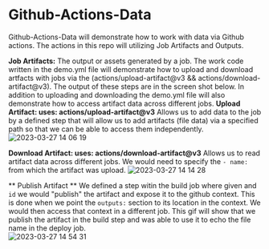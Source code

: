 # Github-Actions-Data
Github-Actions-Data will demonstrate how to work with data via Github actions. The actions in this repo will utilizing Job Artifacts and Outputs. 

**Job Artifacts:** The output or assets generated by a job. The work code written in the demo.yml file will demonstrate how to upload and download artfacts with jobs via the (actions/upload-artifact@v3 && actions/download-artifact@v3). The output of these steps are in the screen shot below. In addition to uploading and downloading the demo.yml file will also demonstrate how to access artifact data across different jobs.
__Upload Artifact: uses: actions/upload-artifact@v3__
Allows us to add data to the job by a defined step that will allow us to add artifacts (file data) via a specified path so that we can be able to access them independently.
![2023-03-27 14 06 19](https://user-images.githubusercontent.com/39248529/228028859-f9150d1e-d1c3-4619-ace0-29b0653116c1.gif)


__Download Artifact: uses: actions/download-artifact@v3__
Allows us to read artifact data across different jobs. We would need to specify the `- name:` from which the artifact was upload. 
![2023-03-27 14 14 28](https://user-images.githubusercontent.com/39248529/228030916-9efc5712-47c0-4421-8a4b-b91fea50b5e2.gif)

** Publish Artifact **
We defined a step witin the build job where given and `id` we would "publish" the artifact and expose it to the github context. This is done when we point the `outputs:` section to its location in the context. We would then access that context in a different job. This gif will show that we publish the artifact in the build step and was able to use it to echo the file name in the deploy job.  
![2023-03-27 14 54 31](https://user-images.githubusercontent.com/39248529/228040166-e8d055cb-b465-48c7-8091-94bf3a3d9a2c.gif)
